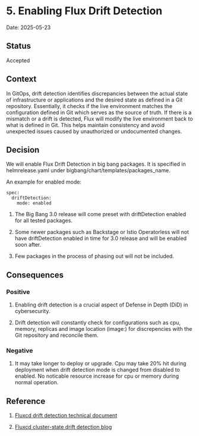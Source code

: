 # 5. Enabling Flux Drift Detection  

Date: 2025-05-23 

## Status 

Accepted 

## Context 

In GitOps, drift detection identifies discrepancies between the actual state of infrastructure or applications and the desired state as defined in a Git repository. Essentially, it checks if the live environment matches the configuration defined in Git which serves as the source of truth. If there is a mismatch or a drift is detected, Flux will modify the live environment back to what is defined in Git.  This helps maintain consistency and avoid unexpected issues caused by unauthorized or undocumented changes. 

## Decision 

We will enable Flux Drift Detection in big bang packages.  It is specified in helmrelease.yaml under bigbang/chart/templates/packages_name. 

An example for enabled mode:
```
spec:
  driftDetection:
    mode: enabled
```

1. The Big Bang 3.0 release will come preset with driftDetection enabled for all tested packages. 

2. Some newer packages such as Backstage or Istio Operatorless will not have driftDetection enabled in time for 3.0 release and will be enabled soon after. 

3. Few packages in the process of phasing out will not be included.

## Consequences 

### Positive 

1. Enabling drift detection is a crucial aspect of Defense in Depth (DiD) in cybersecurity. 

2. Drift detection will constantly check for configurations such as cpu, memory, replicas and image location (image:) for discrepencies with the Git repository and reconcile them.

### Negative  

1. It may take longer to deploy or upgrade.  Cpu may take 20% hit during deployment when drift detection mode is changed from disabled to enabled.  No noticable resource increase for cpu or memory during normal operation.  

## Reference

1. [Fluxcd drift detection technical document](https://fluxcd.io/flux/components/helm/helmreleases/#drift-detection)

2. [Fluxcd cluster-state drift detection blog](https://github.com/fluxcd/helm-controller/issues/643)
